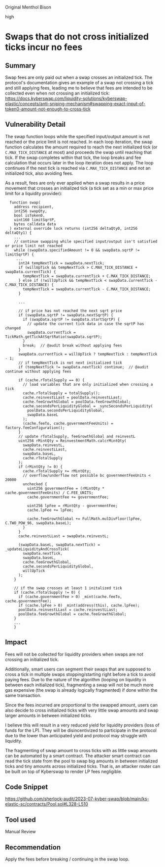 Original Menthol Bison

high

# Swaps that do not cross initialized ticks incur no fees
## Summary

Swap fees are only paid out when a swap crosses an initialized tick. The protocol's documentation gives an example of a swap not crossing a tick and still applying fees, leading me to believe that fees are intended to be collected even when not crossing an initialized tick: https://docs.kyberswap.com/liquidity-solutions/kyberswap-elastic/concepts/anti-sniping-mechanism#swapping-exact-input-of-token0-amount-not-enough-to-cross-tick

## Vulnerability Detail

The swap function loops while the specified input/output amount is not reached or the price limit is not reached. In each loop iteration, the swap function calculates the amount required to reach the next initialized tick (or `C.MAX_TICK_DISTANCE` at most) and proceeds the swap until reaching that tick. If the swap completes within that tick, the loop breaks and fee calculation that occurs later in the loop iteration does not apply. The loop continues if the next tick is reached via `C.MAX_TICK_DISTANCE` and not an initialized tick, also avoiding fees.

As a result, fees are only ever applied when a swap results in a price movement that crosses an initialized tick (a tick set as a min or max price limit for a liquidity provider):

```solidity
  function swap(
    address recipient,
    int256 swapQty,
    bool isToken0,
    uint160 limitSqrtP,
    bytes calldata data
  ) external override lock returns (int256 deltaQty0, int256 deltaQty1) {
    ...
    // continue swapping while specified input/output isn't satisfied or price limit not reached
    while (swapData.specifiedAmount != 0 && swapData.sqrtP != limitSqrtP) {
     ...
      int24 tempNextTick = swapData.nextTick;
      if (willUpTick && tempNextTick > C.MAX_TICK_DISTANCE + swapData.currentTick) {
        tempNextTick = swapData.currentTick + C.MAX_TICK_DISTANCE;
      } else if (!willUpTick && tempNextTick < swapData.currentTick - C.MAX_TICK_DISTANCE) {
        tempNextTick = swapData.currentTick - C.MAX_TICK_DISTANCE;
      }

      ...

      // if price has not reached the next sqrt price
      if (swapData.sqrtP != swapData.nextSqrtP) {
        if (swapData.sqrtP != swapData.startSqrtP) {
          // update the current tick data in case the sqrtP has changed
          swapData.currentTick = TickMath.getTickAtSqrtRatio(swapData.sqrtP);
        }
        break;  // @audit break without applying fees
      }
      swapData.currentTick = willUpTick ? tempNextTick : tempNextTick - 1;
      // if tempNextTick is not next initialized tick
      if (tempNextTick != swapData.nextTick) continue;  // @audit continue without applying fees

      if (cache.rTotalSupply == 0) {
        // load variables that are only initialized when crossing a tick
        cache.rTotalSupply = totalSupply();
        cache.reinvestLLast = poolData.reinvestLLast;
        cache.feeGrowthGlobal = poolData.feeGrowthGlobal;
        cache.secondsPerLiquidityGlobal = _syncSecondsPerLiquidity(
          poolData.secondsPerLiquidityGlobal,
          swapData.baseL
        );
        (cache.feeTo, cache.governmentFeeUnits) = factory.feeConfiguration();
      }
      // update rTotalSupply, feeGrowthGlobal and reinvestL
      uint256 rMintQty = ReinvestmentMath.calcrMintQty(
        swapData.reinvestL,
        cache.reinvestLLast,
        swapData.baseL,
        cache.rTotalSupply
      );
      if (rMintQty != 0) {
        cache.rTotalSupply += rMintQty;
        // overflow/underflow not possible bc governmentFeeUnits < 20000
        unchecked {
          uint256 governmentFee = (rMintQty * cache.governmentFeeUnits) / C.FEE_UNITS;
          cache.governmentFee += governmentFee;

          uint256 lpFee = rMintQty - governmentFee;
          cache.lpFee += lpFee;

          cache.feeGrowthGlobal += FullMath.mulDivFloor(lpFee, C.TWO_POW_96, swapData.baseL);
        }
      }
      cache.reinvestLLast = swapData.reinvestL;

      (swapData.baseL, swapData.nextTick) = _updateLiquidityAndCrossTick(
        swapData.nextTick,
        swapData.baseL,
        cache.feeGrowthGlobal,
        cache.secondsPerLiquidityGlobal,
        willUpTick
      );
    }

    // if the swap crosses at least 1 initalized tick
    if (cache.rTotalSupply != 0) {
      if (cache.governmentFee > 0) _mint(cache.feeTo, cache.governmentFee);
      if (cache.lpFee > 0) _mint(address(this), cache.lpFee);
      poolData.reinvestLLast = cache.reinvestLLast;
      poolData.feeGrowthGlobal = cache.feeGrowthGlobal;
    }
    ...
    }
```

## Impact

Fees will not be collected for liquidity providers when swaps are not crossing an initialized tick. 

Additionally, smart users can segment their swaps that are supposed to cross a tick in multiple swaps stopping/starting right before a tick to avoid paying fees. Due to the nature of the algorithm (looping on liquidity in between each initialized tick), fragmenting a swap will not be much more gas expensive (the swap is already logically fragmented) if done within the same transaction.

Since the fees incurred are proportional to the swapped amount, users can also decide to cross initialized ticks with very little swap amounts and swap larger amounts in between initialized ticks.

I believe this will result in a very reduced yield for liquidity providers (loss of funds for the LP). They will be disincentivized to participate in the protocol due to the lower than anticipated yield and protocol may struggle with liquidity.

The fragmenting of swap amount to cross ticks with as little swap amounts can be automated by a smart contract. The attacker smart contract can read the tick state from the pool to swap big amounts in between initialized ticks and tiny amounts across initialized ticks. That is, an attacker router can be built on top of Kyberswap to render LP fees negligible.

## Code Snippet

https://github.com/sherlock-audit/2023-07-kyber-swap/blob/main/ks-elastic-sc/contracts/Pool.sol#L328-L510

## Tool used

Manual Review

## Recommendation

Apply the fees before breaking / continuing in the swap loop.